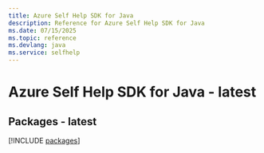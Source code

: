 ```yaml
---
title: Azure Self Help SDK for Java
description: Reference for Azure Self Help SDK for Java
ms.date: 07/15/2025
ms.topic: reference
ms.devlang: java
ms.service: selfhelp
---
```

# Azure Self Help SDK for Java - latest
## Packages - latest
[!INCLUDE [packages](self-help-index.md)]